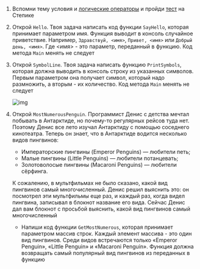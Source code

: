 1. Вспомни тему условия и [логические операторы](https://github.com/CSharpLords/Shared/wiki/2.-Условия.-Логические-операторы) и пройди [тест](https://stepik.org/lesson/83063/step/2?unit=59704) на Степике
2. Открой `Hello`. Твоя задача написать код функции `SayHello`, которая принимает параметром имя. Функция выводит в консоль случайное приветствие. Например, `Здравствуй, <имя>`, `Привет, <имя>` или `Добрый день, <имя>`. Где <имя> - это параметр, переданный в функцию. Код метода `Main` менять не следует
3. Открой `SymbolLine`. Твоя задача написать функцию `PrintSymbols`, которая должна выводить в консоль строку из указанных символов. Первым параметром она получает символ, который надо размножить, а вторым - их количество. Код метода `Main` менять не следует

   ![img](https://api.monosnap.com/rpc/file/download?id=bKICW8Xy38y2kHSJuc0tYoGaluIRcW)

4. Открой `MostNumerousPenguin`. Программист Денис с детства мечтал побывать в Антарктиде, но почему-то регулярных рейсов туда нет. Поэтому Денис все лето изучал Антарктиду с помощью соседнего кинотеатра. Теперь он знает, что в Антарктиде водится несколько видов пингвинов:

   - Императорские пингвины (Emperor Penguins) — любители петь;
   - Малые пингвины (Little Penguins) — любители потанцевать;
   - Золотоволосые пингвины (Macaroni Penguins) — любители сёрфинга.

   К сожалению, в мультфильмах не было сказано, какой вид пингвинов самый многочисленный. Денис решил выяснить это: он посмотрел эти мультфильмы еще раз, и каждый раз, когда видел пингвина, записывал в блокнот название его вида. Сейчас Денис дал вам блокнот с просьбой выяснить, какой вид пингвинов самый многочисленный

   - Напиши код функции `GetMostNumerous`, которая принимает параметром массив строк. Каждый элемент массива - это один вид пингвинов. Среди видов встречаются только «Emperor Penguin», «Little Penguin» и «Macaroni Penguin». Функция должна возвращать самый популярный вид пингвинов из переданных в функцию


